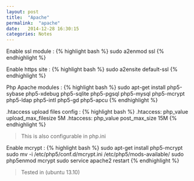 ```yaml
---
layout: post
title:  "Apache"
permalink:  "apache"
date:   2014-12-28 16:30:15
categories: Notes
---
```

Enable ssl module
: {% highlight bash %}
sudo a2enmod ssl
{% endhighlight %}
    
Enable https site
: {% highlight bash %}
sudo a2ensite default-ssl
{% endhighlight %}

    
Php Apache modules
: {% highlight bash %}
sudo apt-get install php5-sybase php5-xdebug php5-sqlite php5-pgsql php5-mysql php5-mcrypt php5-ldap php5-intl php5-gd php5-apcu
{% endhighlight %}

    
.htaccess upload files config
: {% highlight bash %}
.htaccess: php_value  upload_max_filesize  5M
.htaccess: php_value  post_max_size  15M
{% endhighlight %}
    
> This is also configurable in php.ini
    
Enable mcrypt 
: {% highlight bash %}
sudo apt-get install php5-mcrypt
sudo mv -i /etc/php5/conf.d/mcrypt.ini /etc/php5/mods-available/
sudo php5enmod mcrypt
sudo service apache2 restart
{% endhighlight %}

> Tested in (ubuntu 13.10)
